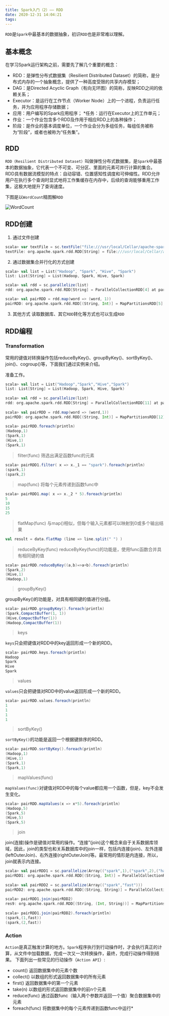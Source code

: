 ```yaml
---
title: Spark入门（2）—— RDD
date: 2020-12-31 14:04:21
tags:
---
```


`RDD`是`Spark`中最基本的数据抽象，初识`RDD`也是非常难以理解。

<!-- more -->

## 基本概念

在学习Spark运行架构之前，需要先了解几个重要的概念：
* RDD：是弹性分布式数据集（Resilient Distributed Dataset）的简称，是分布式内存的一个抽象概念，提供了一种高度受限的共享内存模型；
* DAG：是Directed Acyclic Graph（有向无环图）的简称，反映RDD之间的依赖关系；
* Executor：是运行在工作节点（Worker Node）上的一个进程，负责运行任务，并为应用程序存储数据；
* 应用：用户编写的Spark应用程序；
*任务：运行在Executor上的工作单元；
* 作业：一个作业包含多个RDD及作用于相应RDD上的各种操作；
* 阶段：是作业的基本调度单位，一个作业会分为多组任务，每组任务被称为“阶段”，或者也被称为“任务集”。

## RDD

`RDD（Resilient Distributed Dataset）`叫做弹性分布式数据集，是`Spark`中最基本的数据抽象，它代表一个不可变、可分区、里面的元素可并行计算的集合。RDD具有数据流模型的特点：自动容错、位置感知性调度和可伸缩性。RDD允许用户在执行多个查询时显式地将工作集缓存在内存中，后续的查询能够重用工作集，这极大地提升了查询速度。

下图是以`WordCount`精图解`RDD`

![WordCount](https://pic.hupai.pro/img/1228818-20180421133911520-1150689001.png)

## RDD创建

1. 通过文件创建

```scala
scala> var textFile = sc.textFile("file:///usr/local/Cellar/apache-spark/3.0.1/word.txt")
textFile: org.apache.spark.rdd.RDD[String] = file:///usr/local/Cellar/apache-spark/3.0.1/word.txt MapPartitionsRDD[1] at textFile at <console>:24
```

2. 通过数据集合并行化的方式创建

```scala
scala> val list = List("Hadoop", "Spark", "Hive", "Spark")
list: List[String] = List(Hadoop, Spark, Hive, Spark)

scala> val rdd = sc.parallelize(list)
rdd: org.apache.spark.rdd.RDD[String] = ParallelCollectionRDD[4] at parallelize at <console>:26

scala> val pairRDD = rdd.map(word => (word, 1))
pairRDD: org.apache.spark.rdd.RDD[(String, Int)] = MapPartitionsRDD[5] at map at <console>:25
```

3. 其他方式
   读取数据库、其它`RDD`转化等方式也可以生成`RDD`

## RDD编程

### Transformation

常用的键值对转换操作包括reduceByKey()、groupByKey()、sortByKey()、join()、cogroup()等，下面我们通过实例来介绍。

准备工作。

```scala
scala> val list = List("Hadoop","Spark","Hive","Spark")
list: List[String] = List(Hadoop, Spark, Hive, Spark)
 
scala> val rdd = sc.parallelize(list)
rdd: org.apache.spark.rdd.RDD[String] = ParallelCollectionRDD[11] at parallelize at <console>:29
 
scala> val pairRDD = rdd.map(word => (word,1))
pairRDD: org.apache.spark.rdd.RDD[(String, Int)] = MapPartitionsRDD[12] at map at <console>:31
 
scala> pairRDD.foreach(println)
(Hadoop,1)
(Spark,1)
(Hive,1)
(Spark,1)
```

> filter(func)
筛选出满足函数func的元素

```scala
scala> pairRDD1.filter( x => x._1 == "spark").foreach(println)
(spark,1)
(spark,2)
```

> map(func)
将每个元素传递到函数func中

```scala
scala> pairRDD1.map( x => x._2 * 5).foreach(println)
5
10
15
25
```

> flatMap(func)
与map()相似，但每个输入元素都可以映射到0或多个输出结果

```scala
val result = data.flatMap (line => line.split(" ") )
```

> reduceByKey(func)
reduceByKey(func)的功能是，使用func函数合并具有相同键的值

```scala
scala> pairRDD.reduceByKey((a,b)=>a+b).foreach(println)
(Spark,2)
(Hive,1)
(Hadoop,1)
```

> groupByKey()

groupByKey()的功能是，对具有相同键的值进行分组。

```scala
scala> pairRDD.groupByKey().foreach(println)
(Spark,CompactBuffer(1, 1))
(Hive,CompactBuffer(1))
(Hadoop,CompactBuffer(1))

```


> keys

`keys`只会把键值对RDD中的key返回形成一个新的RDD。

```scala
scala> pairRDD.keys.foreach(println)
Hadoop
Spark
Hive
Spark

```

> values

`values`只会把键值对RDD中的value返回形成一个新的RDD。

```scala
scala> pairRDD.values.foreach(println)
1
1
1
1
```

> sortByKey()

`sortByKey()`的功能是返回一个根据键排序的RDD。

```scala
scala> pairRDD.sortByKey().foreach(println)
(Hadoop,1)
(Hive,1)
(Spark,1)
(Spark,1)
```

> mapValues(func)

`mapValues(func)`对键值对RDD中的每个value都应用一个函数，但是，key不会发生变化。

```scala
scala> pairRDD.mapValues(x => x*5).foreach(println)
(Hadoop,5)
(Spark,5)
(Hive,5)
(Spark,5)

```

> join

join(连接)操作是键值对常用的操作。“连接”(join)这个概念来自于关系数据库领域，因此，join的类型也和关系数据库中的join一样，包括内连接(join)、左外连接(leftOuterJoin)、右外连接(rightOuterJoin)等。最常用的情形是内连接，所以，join就表示内连接。

```scala
scala> val pairRDD1 = sc.parallelize(Array(("spark",1),("spark",2),("hadoop",3),("hadoop",5)))
pairRDD1: org.apache.spark.rdd.RDD[(String, Int)] = ParallelCollectionRDD[24] at parallelize at <console>:27
 
scala> val pairRDD2 = sc.parallelize(Array(("spark","fast")))
pairRDD2: org.apache.spark.rdd.RDD[(String, String)] = ParallelCollectionRDD[25] at parallelize at <console>:27
 
scala> pairRDD1.join(pairRDD2)
res9: org.apache.spark.rdd.RDD[(String, (Int, String))] = MapPartitionsRDD[28] at join at <console>:32
 
scala> pairRDD1.join(pairRDD2).foreach(println)
(spark,(1,fast))
(spark,(2,fast))
```


### Action

`Action`是真正触发计算的地方。`Spark`程序执行到行动操作时，才会执行真正的计算，从文件中加载数据，完成一次又一次转换操作，最终，完成行动操作得到结果。
下面列出一些常见的行动操作（`Action API`）:
* count() 返回数据集中的元素个数
* collect() 以数组的形式返回数据集中的所有元素
* first() 返回数据集中的第一个元素
* take(n) 以数组的形式返回数据集中的前n个元素
* reduce(func) 通过函数func（输入两个参数并返回一个值）聚合数据集中的元素
* foreach(func) 将数据集中的每个元素传递到函数func中运行*
